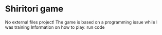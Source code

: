 # Shiritori game

No external files project!
The game is based on a programming issue while I was training
Information on how to play: run code
